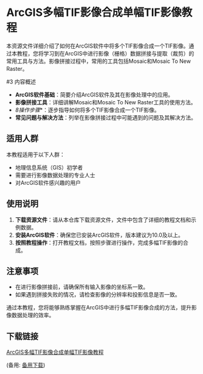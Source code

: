  # ArcGIS多幅TIF影像合成单幅TIF影像教程

 本资源文件详细介绍了如何在ArcGIS软件中将多个TIF影像合成一个TIF影像。通过本教程，您将学习到在ArcGIS中进行影像（栅格）数据拼接与提取（裁剪）的常用工具与方法。影像拼接过程中，常用的工具包括Mosaic和Mosaic To New Raster。

 #3 内容概述

 - **ArcGIS软件基础**：简要介绍ArcGIS软件及其在影像处理中的应用。
 - **影像拼接工具**：详细讲解Mosaic和Mosaic To New Raster工具的使用方法。
 - *8操作步骤**：逐步指导如何将多个TIF影像合成一个TIF影像。
 - **常见问题与解决方法**：列举在影像拼接过程中可能遇到的问题及其解决方法。

 ## 适用人群

 本教程适用于以下人群：

 - 地理信息系统（GIS）初学者
 - 需要进行影像数据处理的专业人士
 - 对ArcGIS软件感兴趣的用户

 ## 使用说明

 1. **下载资源文件**：请从本仓库下载资源文件，文件中包含了详细的教程文档和示例数据。
 2. **安装ArcGIS软件**：确保您已安装ArcGIS软件，版本建议为10.0及以上。
 3. **按照教程操作**：打开教程文档，按照步骤进行操作，完成多幅TIF影像的合成。

 ## 注意事项

 - 在进行影像拼接前，请确保所有输入影像的坐标系一致。
 - 如果遇到拼接失败的情况，请检查影像的分辨率和投影信息是否一致。

 通过本教程，您将能够熟练掌握在ArcGIS中进行多幅TIF影像合成的方法，提升影像数据处理的效率。

 ## 下载链接
 [ArcGIS多幅TIF影像合成单幅TIF影像教程](https://pan.quark.cn/s/50595ee6b469) 

 (备用: [备用下载](https://pan.baidu.com/s/1p9W255rPOWl367_szmPX9A?pwd=1234))
